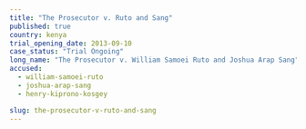 ```yaml
---
title: "The Prosecutor v. Ruto and Sang"
published: true
country: kenya
trial_opening_date: 2013-09-10
case_status: "Trial Ongoing"
long_name: "The Prosecutor v. William Samoei Ruto and Joshua Arap Sang"
accused:
  - william-samoei-ruto
  - joshua-arap-sang
  - henry-kiprono-kosgey

slug: the-prosecutor-v-ruto-and-sang
---
```


